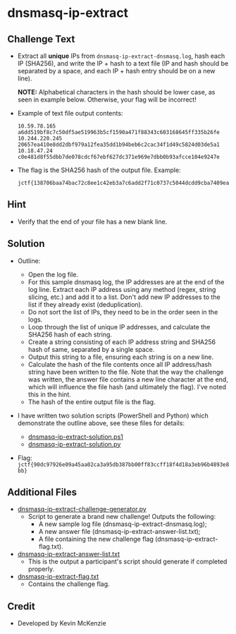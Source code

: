 # dnsmasq-ip-extract

## Challenge Text
* Extract all **unique** IPs from `dnsmasq-ip-extract-dnsmasq.log`, hash each IP (SHA256), and write the IP + hash to a text file (IP and hash should be separated by a space, and each IP + hash entry should be on a new line).

    **NOTE:** Alphabetical characters in the hash should be lower case, as seen in example below. Otherwise, your flag will be incorrect!

* Example of text file output contents:
    ```
    10.59.78.165 a6dd519bf8c7c50df5ae519963b5cf1590a471f88343c603168645ff335b26fe
    10.244.220.245 20657ea410e8dd2dbf979a12fea35dd1b94beb6c2cac34f1d49c5824d03de5a1
    10.18.47.24 c0e481d8f55dbb7de078cdcf67ebf627dc371e969e7dbb0b93afcce104e9247e
    ```

* The flag is the SHA256 hash of the output file. Example:
    ```
    jctf{138706baa74bac72c8ee1c42eb3a7c6add2f71c0737c5044dcdd9cba7409ead6}
    ```

## Hint
* Verify that the end of your file has a new blank line.

## Solution
* Outline:
  * Open the log file.
  * For this sample dnsmasq log, the IP addresses are at the end of the log line. Extract each IP address using any method (regex, string slicing, etc.) and add it to a list. Don't add new IP addresses to the list if they already exist (deduplication).
  * Do not sort the list of IPs, they need to be in the order seen in the logs.
  * Loop through the list of unique IP addresses, and calculate the SHA256 hash of each string.
  * Create a string consisting of each IP address string and SHA256 hash of same, separated by a single space.
  * Output this string to a file, ensuring each string is on a new line.
  * Calculate the hash of the file contents once all IP address/hash string have been written to the file. Note that the way the challenge was written, the answer file contains a new line character at the end, which will influence the file hash (and ultimately the flag). I've noted this in the hint.
  * The hash of the entire output file is the flag.

* I have written two solution scripts (PowerShell and Python) which demonstrate the outline above, see these files for details:
  * [dnsmasq-ip-extract-solution.ps1](../dnsmasq-ip-extract/sol/solution_scripts/dnsmasq-ip-extract-solution.ps1)
  * [dnsmasq-ip-extract-solution.py](../dnsmasq-ip-extract/sol/solution_scripts/dnsmasq-ip-extract-solution.py)
  
* Flag: `jctf{90dc97926e09a45aa02ca3a95db387bb00ff83ccff18f4d18a3eb96b4893e8bb}`

## Additional Files
* [dnsmasq-ip-extract-challenge-generator.py](../dnsmasq-ip-extract/sol/dnsmasq-ip-extract-challenge-generator.py)
  * Script to generate a brand new challenge! Outputs the following:
    * A new sample log file (dnsmasq-ip-extract-dnsmasq.log);
    * A new answer file (dnsmasq-ip-extract-answer-list.txt);
    * A file containing the new challenge flag (dnsmasq-ip-extract-flag.txt).
* [dnsmasq-ip-extract-answer-list.txt](../dnsmasq-ip-extract/sol/dnsmasq-ip-extract-answer-list.txt)
  * This is the output a participant's script should generate if completed properly.
* [dnsmasq-ip-extract-flag.txt](../dnsmasq-ip-extract/sol/dnsmasq-ip-extract-flag.txt)
  * Contains the challenge flag.

## Credit
* Developed by Kevin McKenzie

